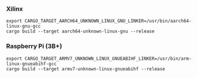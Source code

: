 
### Xilinx

```
export CARGO_TARGET_AARCH64_UNKNOWN_LINUX_GNU_LINKER=/usr/bin/aarch64-linux-gnu-gcc
cargo build --target aarch64-unknown-linux-gnu --release
```


### Raspberry Pi (3B+)

```
export CARGO_TARGET_ARMV7_UNKNOWN_LINUX_GNUEABIHF_LINKER=/usr/bin/arm-linux-gnueabihf-gcc
cargo build --target armv7-unknown-linux-gnueabihf --release
```